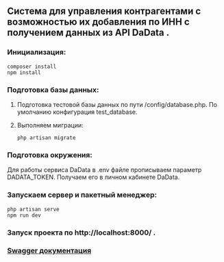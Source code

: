 ## Cистема для управления контрагентами с возможностью их добавления по ИНН с получением данных из API DaData .

### Инициализация:

    composer install
    npm install

### Подготовка базы данных:

1. Подготовка тестовой базы данных по пути /config/database.php. По умолчанию конфигурация test_database.
  
2. Выполняем миграции:

    ```
    php artisan migrate
    ```
### Подготовка окружения: 

  Для работы сервиса DaData в .env файле прописываем параметр DADATA_TOKEN. Получаем его в личном кабинете DaData.

### Запускаем сервер и пакетный менеджер:

    php artisan serve
    npm run dev

### Запуск проекта по http://localhost:8000/ .

### [Swagger документация](http://localhost:8000/api/documentation)



